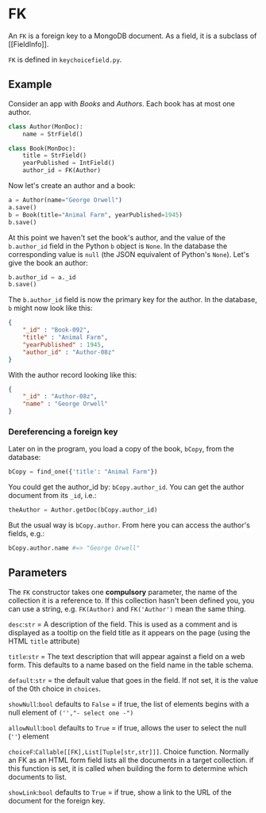# FK

An `FK` is a foreign key to a MongoDB document. As a field, it is a subclass of [[FieldInfo]].

`FK` is defined in `keychoicefield.py`.

## Example

Consider an app with *Books* and *Authors*. Each book has at most one author. 

```py
class Author(MonDoc):
    name = StrField()

class Book(MonDoc):
    title = StrField()
    yearPublished = IntField()
    author_id = FK(Author)
```    

Now let's create an author and a book:
```py
a = Author(name="George Orwell")
a.save()
b = Book(title="Animal Farm", yearPublished=1945)
b.save()
```

At this point we haven't set the book's author, and the value of the `b.author_id` field in the Python `b` object is `None`. In the database the corresponding value is `null` (the JSON equivalent of Python's `None`). Let's give the book an author:
```py
b.author_id = a._id
b.save()
```
The `b.author_id` field is now the primary key for the author. In the database, `b` might now look like this:
```json
{
    "_id" : "Book-092",
    "title" : "Animal Farm",
    "yearPublished" : 1945,
    "author_id" : "Author-08z"
}
```
With the author record looking like this:
```json
{
    "_id" : "Author-08z",
    "name" : "George Orwell"
}
```

### Dereferencing a foreign key

Later on in the program, you load a copy of the book, `bCopy`, from the database:
```py
bCopy = find_one({'title': "Animal Farm"})
```
You could get the author_id by: `bCopy.author_id`. You can get the author document from its `_id`, i.e.:
```py
theAuthor = Author.getDoc(bCopy.author_id)
```
But the usual way is `bCopy.author`. From here you can access the author's fields, e.g.:
```py
bCopy.author.name #=> "George Orwell"
```

## Parameters

The `FK` constructor takes one **compulsory** parameter, the name of the collection it is a reference to. If this collection hasn't been defined you, you can use a string, e.g. `FK(Author)` and `FK('Author')` mean the same thing.

`desc`:`str` = A description of the field. This is used as a comment and is displayed as a tooltip on the field title as it appears on the page (using the HTML `title` attribute)

`title`:`str` = The text description that will appear against a field on a web form. This defaults to a name based on the field name in the table schema.

`default`:`str` = the default value that goes in the field. If not set, it is the value of the 0th choice in `choices`.

`showNull`:`bool` defaults to `False` = if true, the list of elements begins with a null element of `('',"- select one -")`

`allowNull`:`bool` defaults to `True` = if true, allows the user to select the null (`''`) element

`choiceF`:`Callable[[FK],List[Tuple[str,str]]]`. Choice function. Normally an FK as an HTML form field lists all the documents in a target collection. if this function is set, it is called when building the form to determine which documents to list.

`showLink`:`bool` defaults to `True` = if true, show a link to the URL of the document for the foreign key.

